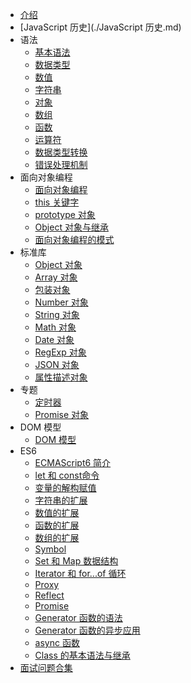 * [介绍](./README.md)
* [JavaScript 历史](./JavaScript 历史.md)
* 语法
  * [基本语法](./ES5/语法/基本语法.md)
  * [数据类型](./ES5/语法/数据类型.md)
  * [数值](./ES5/语法/数值.md)
  * [字符串](./ES5/语法/字符串.md)
  * [对象](./ES5/语法/对象.md)
  * [数组](./ES5/语法/数组.md)
  * [函数](./ES5/语法/函数.md)
  * [运算符](./ES5/语法/运算符.md)
  * [数据类型转换](./ES5/语法/数据类型转换.md)
  * [错误处理机制](./ES5/语法/错误处理机制.md)
* 面向对象编程
  * [面向对象编程](./ES5/面向对象编程/JS面向对象概述.md)
  * [this 关键字](./ES5/面向对象编程/this关键字.md)
  * [prototype 对象](./ES5/面向对象编程/prototype对象.md)
  * [Object 对象与继承](./ES5/面向对象编程/Object对象与继承.md)
  * [面向对象编程的模式](./ES5/面向对象编程/面向对象编程的模式.md)
* 标准库
  * [Object 对象](./ES5/标准库/Object对象.md)
  * [Array 对象](./ES5/标准库/Array对象.md)
  * [包装对象](./ES5/标准库/包装对象.md)
  * [Number 对象](./ES5/标准库/Number对象.md)
  * [String 对象](./ES5/标准库/String对象.md)
  * [Math 对象](./ES5/标准库/Math对象.md)
  * [Date 对象](./ES5/标准库/Date对象.md)
  * [RegExp 对象](./ES5/标准库/RegExp对象.md)
  * [JSON 对象](./ES5/标准库/JSON对象.md)
  * [属性描述对象](./ES5/标准库/属性描述对象.md)
* 专题
  * [定时器](./ES5/专题/定时器.md)
  * [Promise 对象](./ES5/专题/Promise对象.md)
  <!-- * [严格模式](./ES5/专题/严格模式.md) -->
* DOM 模型
  * [DOM 模型](./ES5/DOM模型/DOM模型.md)
* ES6
  * [ECMAScript6 简介](./ES6/ECMAScript6简介.md)
  * [let 和 const命令](./ES6/let和const命令.md)
  * [变量的解构赋值](./ES6/变量的解构赋值.md)
  * [字符串的扩展](./ES6/字符串的扩展.md)
  * [数值的扩展](./ES6/数值的扩展.md)
  * [函数的扩展](./ES6/函数的扩展.md)
  * [数组的扩展](./ES6/数组的扩展.md)
  * [Symbol](./ES6/Symbol.md)
  * [Set 和 Map 数据结构](./ES6/Set和Map数据结构.md)
  * [Iterator 和 for...of 循环](./ES6/Iterator和for...of循环.md)
  * [Proxy](./ES6/Proxy.md)
  * [Reflect](./ES6/Reflect.md)
  * [Promise](./ES6/Promise.md)
  * [Generator 函数的语法](./ES6/Generator函数的语法.md)
  * [Generator 函数的异步应用](./ES6/Generator函数的异步应用.md)
  * [async 函数](./ES6/async函数.md)
  * [Class 的基本语法与继承](./ES6/Class的基本语法与继承.md)
* [面试问题合集](./面试问题合集.md)